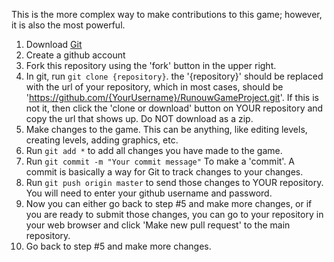 This is the more complex way to make contributions to this game; however, it is also the most powerful.

1. Download [Git](https://git-scm.com/)
2. Create a github account
3. Fork this repository using the 'fork' button in the upper right.
4. In git, run `git clone {repository}`. the '{repository}' should be replaced with the url of your repository, which in most cases, should be 'https://github.com/{YourUsername}/RunouwGameProject.git'. If this is not it, then click the 'clone or download' button on YOUR repository and copy the url that shows up. Do NOT download as a zip.
5. Make changes to the game. This can be anything, like editing levels, creating levels, adding graphics, etc.
6. Run `git add *` to add all changes you have made to the game.
7. Run `git commit -m "Your commit message"` To make a 'commit'. A commit is basically a way for Git to track changes to your changes.
8. Run `git push origin master` to send those changes to YOUR repository. You will need to enter your github username and password.
9. Now you can either go back to step #5 and make more changes, or if you are ready to submit those changes, you can go to your repository in your web browser and click 'Make new pull request' to the main repository.
10. Go back to step #5 and make more changes.

